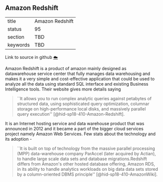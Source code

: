 ## Amazon Redshift


|          |                 |
| -------- | --------------- |
| title    | Amazon Redshift |
| status   | 95              |
| section  | TBD             |
| keywords | TBD             |

Link to source in github [:cloud:](https://github.com/cloudmesh/technologies/blob/master/chapters/incomming/abstract-AmazonRedshift.md)



Amazon Redshift is a product of amazon mainly designed as
datawarehouse service center that fully manages data warehousing and
makes it a very simple and cost-effective application that could be
used to analyze all the data using standard SQL interface and existing
Business Intelligence tools. Their website gives more details saying


> ``It allows you to run complex analytic queries against petabytes of
> structured data, using sophisticated query optimization, columnar
> storage on high-performance local disks, and massively parallel
> query execution'' [@hid-sp18-410-Amazon-Redshift].



It is an Internet hosting service and data warehouse product that was
announced in 2012 and it became a part of the bigger cloud services
project namely Amazon Web Services. Few stats about the technology and
its adoption -

> ``It is built on top of technology from the massive parallel
> processing (MPP) data-warehouse company ParAccel (later acquired by
> Actian), to handle large scale data sets and database
> migrations.Redshift differs from Amazon's other hosted database
> offering, Amazon RDS, in its ability to handle analytics workloads
> on big data data sets stored by a column-oriented DBMS principle''
> [@hid-sp18-410-AmazonWiki].


